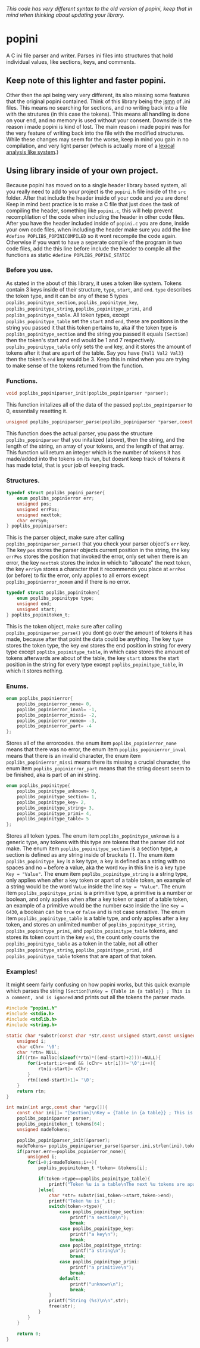 *This code has very different syntax to the old version of popini, keep that in mind when thinking about updating your library.*
# popini
A C ini file parser and writer. Parses ini files into structures that hold individual values, like sections, keys, and comments.
## Keep note of this lighter and faster popini.
Other then the api being very very different, its also missing some features that the original popini contained. Think of this library being the [jsmn](https://github.com/zserge/jsmn) of .ini files. This means no searching for sections, and no writing back into a file with the strutures (in this case the tokens). This means all handling is done on your end, and no memory is used without your consent. Downside is the reason i made popini is kind of lost. The main reason i made popini was for the very feature of writing back into the file with the modified structures. While these changes may seem for the worse, keep in mind you gain in no compilation, and very light parser (which is actually more of a [lexical analysis like system](https://en.wikipedia.org/wiki/Lexical_analysis).)
## Using library inside of your own project.
Because popini has moved on to a single header library based system, all you really need to add to your project is the `popini.h` file inside of the `src` folder. After that include the header inside of your code and you are done! Keep in mind best practice is to make a C file that just does the task of compiling the header, something like `popini.c`, this will help prevent recomplilation of the code when including the header in other code files. After you have the header included inside of `popini.c` you are done, inside your own code files, when including the header make sure you add the line `#define POPLIBS_POPINICOMPILED` so it wont recompile the code again. Otherwise if you want to have a seperate compile of the program in two code files, add the this line before include the header to compile all the functions as static `#define POPLIBS_POPINI_STATIC`

### Before you use.
As stated in the about of this library, it uses a token like system. Tokens contain 3 keys inside of their structure, `type`, `start`, and `end`. `type` describes the token type, and it can be any of these 5 types `poplibs_popinitype_section`, `poplibs_popinitype_key`, `poplibs_popinitype_string`, `poplibs_popinitype_primi`, and `poplibs_popinitype_table`. All token types, except `poplibs_popinitype_table` set the `start` and `end`, these are positions in the string you passed it that this token pertains to, aka if the token type is `poplibs_popinitype_section` and the string you passed it equals `[Section]` then the token's start and end would be 1 and 7 respectively. `poplibs_popinitype_table` only sets the `end` key, and it stores the amount of tokens after it that are apart of the table. Say you have `{Val1 Val2 Val3}` then the token's `end` key would be 3.
Keep this in mind when you are trying to make sense of the tokens returned from the function.

### Functions.
```c
void poplibs_popiniparser_init(poplibs_popiniparser *parser);
```
This function initalizes all of the data of the passed `poplibs_popiniparser` to 0, essentially resetting it.

```c
unsigned poplibs_popiniparser_parse(poplibs_popiniparser *parser,const char *str,const unsigned strlen,poplibs_popinitoken_t *tokens,const unsigned tokenlen);
```
This function does the actual parser, you pass the structure `poplibs_popiniparser` that you initalized (above), then the string, and the length of the string, an array of your tokens, and the length of that array. This function will return an integer which is the number of tokens it has made/added into the tokens on its run, but doesnt keep track of tokens it has made total, that is your job of keeping track.

### Structures.
```c
typedef struct poplibs_popini_parser{
	enum poplibs_popinierror err;
	unsigned pos;
	unsigned errPos;
	unsigned nexttok;
	char errSym;
} poplibs_popiniparser;
```
This is the parser object, make sure after calling `poplibs_popiniparser_parse()` that you check your parser object's `err` key.
The key `pos` stores the parser objects current position in the string, the key `errPos` stores the position that invoked the error, only set when there is an error, the key `nexttok` stores the index in which to "allocate" the next token, the key `errSym` stores a character that it recommends you place at `errPos` (or before) to fix the error, only applies to all errors except `poplibs_popinierror_nomem` and if there is no error.

```c
typedef struct poplibs_popinitoken{
	enum poplibs_popinitype type;
	unsigned end;
	unsigned start;
} poplibs_popinitoken_t;
```
This is the token object, make sure after calling `poplibs_popiniparser_parse()` you dont go over the amount of tokens it has made, because after that point the data could be anything. The key `type` stores the token type, the key `end` stores the end position in string for every type except `poplibs_popinitype_table`, in which case stores the amount of tokens afterwards are about of the table, the key `start` stores the start position in the string for every type except `poplibs_popinitype_table`, in which it stores nothing.

### Enums.
```c
enum poplibs_popinierror{
	poplibs_popinierror_none= 0,
	poplibs_popinierror_inval= -1,
	poplibs_popinierror_missi= -2,
	poplibs_popinierror_nomem= -3,
	poplibs_popinierror_part= -4
};
```
Stores all of the errorcodes. the enum item `poplibs_popinierror_none` means that there was no error, the enum item `poplibs_popinierror_inval` means that there is an invalid character, the enum item `poplibs_popinierror_missi` means there its missing a crucial character, the enum item `poplibs_popinierror_part` means that the string doesnt seem to be finished, aka is part of an ini string.

```c
enum poplibs_popinitype{
	poplibs_popinitype_unknown= 0,
	poplibs_popinitype_section= 1,
	poplibs_popinitype_key= 2,
	poplibs_popinitype_string= 3,
	poplibs_popinitype_primi= 4,
	poplibs_popinitype_table= 5
};
```
Stores all token types. The enum item `poplibs_popinitype_unknown` is a generic type, any tokens with this type are tokens that the parser did not make. The enum item `poplibs_popinitype_section` is a section type, a section is defined as any string inside of brackets `[]`. The enum item `poplibs_popinitype_key` is a key type, a key is defined as a string with no spaces and no `=` before a value, aka the word `Key` in this line is a key type `Key = "Value"`. The enum item `poplibs_popinitype_string` is a string type, only applies when after a key token or apart of a table token, an example of a string would be the word `Value` inside the line `Key = "Value"`. The enum item `poplibs_popinitype_primi` is a primitive type, a primitive is a number or boolean, and only applies when after a key token or apart of a table token, an example of a primitive would be the number `6430` inside the line `Key = 6430`, a boolean can be `true` or `false` and is not case sensitive. The enum item `poplibs_popinitype_table` is a table type, and only applies after a key token, and stores an unlimited number of `poplibs_popinitype_string`, `poplibs_popinitype_primi`, and `poplibs_popinitype_table` tokens, and stores its token count in the key `end`, the count only counts the `poplibs_popinitype_table` as a token in the table, not all other `poplibs_popinitype_string`, `poplibs_popinitype_primi`, and `poplibs_popinitype_table` tokens that are apart of that token.

### Examples!
It might seem fairly confusing on how popini works, but this quick example which parses the string `[Section]\nKey = {Table in {a table}} ; This is a comment, and is ignored` and prints out all the tokens the parser made.

```c
#include "popini.h"
#include <stdio.h>
#include <stdlib.h>
#include <string.h>

static char *substr(const char *str,const unsigned start,const unsigned end){
	unsigned i;
	char cChr= '\0';
	char *rtn= NULL;
	if((rtn= malloc(sizeof(*rtn)*((end-start)+2)))!=NULL){
		for(i=start;i<=end && (cChr= str[i])!='\0';i++){
			rtn[i-start]= cChr;
		}
		rtn[(end-start)+1]= '\0';
	}
	return rtn;
}

int main(int argc,const char *argv[]){
	const char ini[]= "[Section]\nKey = {Table in {a table}} ; This is a comment, and is ignored";
	poplibs_popiniparser parser;
	poplibs_popinitoken_t tokens[64];
	unsigned madeTokens;

	poplibs_popiniparser_init(&parser);
	madeTokens= poplibs_popiniparser_parse(&parser,ini,strlen(ini),tokens,64);
	if(parser.err==poplibs_popinierror_none){
		unsigned i;
		for(i=0;i<madeTokens;i++){
			poplibs_popinitoken_t *token= &tokens[i];

			if(token->type==poplibs_popinitype_table){
				printf("Token %u is a table\nThe next %u tokens are apart of this token\n\n",i,token->end);
			}else{
				char *str= substr(ini,token->start,token->end);
				printf("Token %u is ",i);
				switch(token->type){
					case poplibs_popinitype_section:
						printf("a section\n");
						break;
					case poplibs_popinitype_key:
						printf("a key\n");
						break;
					case poplibs_popinitype_string:
						printf("a string\n");
						break;
					case poplibs_popinitype_primi:
						printf("a primitive\n");
						break;
					default:
						printf("unknown\n");
						break;
				}
				printf("String (%s)\n\n",str);
				free(str);
			}
		}
	}

	return 0;
}
```